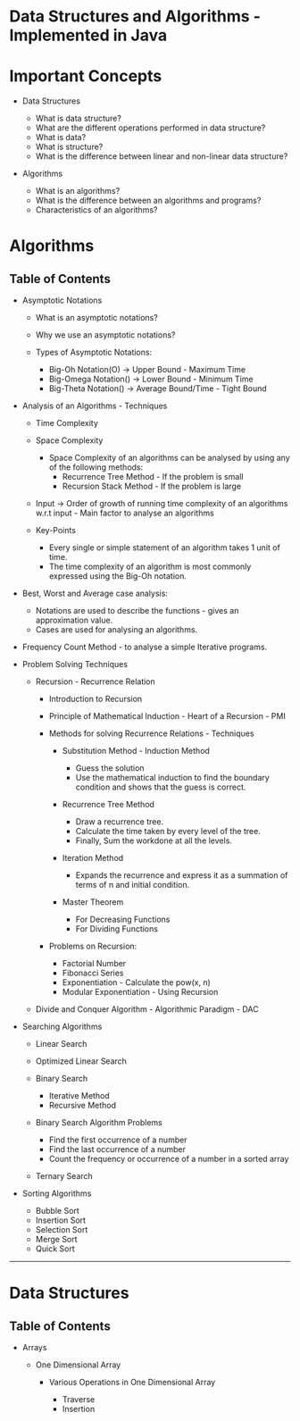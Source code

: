 # Data Structures and Algorithms - Implemented in Java

# Important Concepts

- Data Structures

	- What is data structure?
	- What are the different operations performed in data structure?
	- What is data?
	- What is structure?
	- What is the difference between linear and non-linear data structure?

- Algorithms

	- What is an algorithms?
	- What is the difference between an algorithms and programs?
	- Characteristics of an algorithms?


# Algorithms

## Table of Contents

- Asymptotic Notations

	- What is an asymptotic notations?
	- Why we use an asymptotic notations?

	- Types of Asymptotic Notations:

		- Big-Oh Notation(O) -> Upper Bound - Maximum Time
		- Big-Omega Notation() -> Lower Bound - Minimum Time
		- Big-Theta Notation() -> Average Bound/Time - Tight Bound

- Analysis of an Algorithms - Techniques

	- Time Complexity
	- Space Complexity
		- Space Complexity of an algorithms can be analysed by using any of the following methods:
			- Recurrence Tree Method - If the problem is small
			- Recursion Stack Method - If the problem is large 

	- Input -> Order of growth of running time complexity of an algorithms w.r.t input - Main factor to analyse an algorithms

	- Key-Points

		- Every single or simple statement of an algorithm takes 1 unit of time.
		- The time complexity of an algorithm is most commonly expressed using the Big-Oh notation.

- Best, Worst and Average case analysis:
	
	- Notations are used to describe the functions - gives an approximation value.
	- Cases are used for analysing an algorithms.

- Frequency Count Method - to analyse a simple Iterative programs.

- Problem Solving Techniques

	- Recursion - Recurrence Relation

		- Introduction to Recursion

		- Principle of Mathematical Induction - Heart of a Recursion - PMI

		- Methods for solving Recurrence Relations - Techniques

			- Substitution Method - Induction Method
				- Guess the solution
				- Use the mathematical induction to find the boundary condition and shows that the guess is correct.

			- Recurrence Tree Method
				- Draw a recurrence tree.
				- Calculate the time taken by every level of the tree.
				- Finally, Sum the workdone at all the levels.

			- Iteration Method
				- Expands the recurrence and express it as a summation of terms of n and initial condition.

			- Master Theorem
				- For Decreasing Functions
				- For Dividing Functions

		- Problems on Recursion:
			- Factorial Number
			- Fibonacci Series
			- Exponentiation - Calculate the pow(x, n)
			- Modular Exponentiation - Using Recursion

	- Divide and Conquer Algorithm - Algorithmic Paradigm - DAC


- Searching Algorithms

	- Linear Search
	- Optimized Linear Search

	- Binary Search
		- Iterative Method
		- Recursive Method

	- Binary Search Algorithm Problems
		- Find the first occurrence of a number
		- Find the last occurrence of a number
		- Count the frequency or occurrence of a number in a sorted array

	- Ternary Search

- Sorting Algorithms

	- Bubble Sort
	- Insertion Sort
	- Selection Sort
	- Merge Sort
	- Quick Sort



---

# Data Structures

## Table of Contents

- Arrays

	- One Dimensional Array

		- Various Operations in One Dimensional Array

			- Traverse
			- Insertion